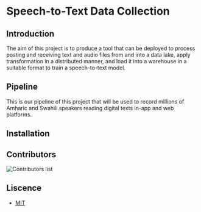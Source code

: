 # Speech-to-Text Data Collection

## Introduction

 The aim of this project is to produce a tool that can be deployed to process posting and receiving text and audio files from and into a data lake, apply transformation in a distributed manner, and load it into a warehouse in a suitable format to train a speech-to-text model. 

## Pipeline
  This is our pipeline of this project that will be used to record millions of Amharic and Swahili speakers reading digital texts in-app and web platforms. 

## Installation




## Contributors

![Contributors list](https://contrib.rocks/image?repo=STT-Data-Engineering/Speech_to_text)

## Liscence 
* [MIT](https://github.com/STT-Data-Engineering/Speech_to_text/blob/main/LICENSE)
 
